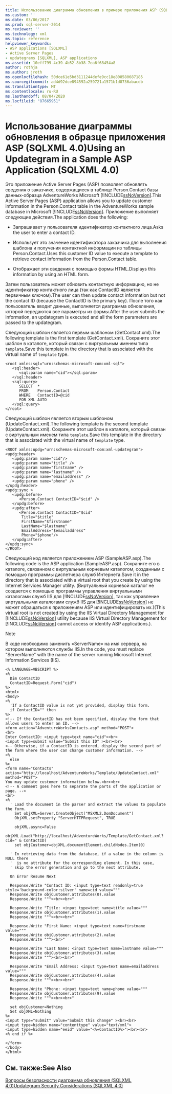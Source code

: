 ```yaml
---
title: Использование диаграмма обновления в примере приложения ASP (SQLXML 4,0) | Документация Майкрософт
ms.custom: ''
ms.date: 03/06/2017
ms.prod: sql-server-2014
ms.reviewer: ''
ms.technology: xml
ms.topic: reference
helpviewer_keywords:
- ASP applications [SQLXML]
- Active Server Pages
- updategrams [SQLXML], ASP applications
ms.assetid: 10eff799-4c39-4b52-8b38-7ea6f68454a8
author: rothja
ms.author: jroth
ms.openlocfilehash: 50dce61e5bd3111244defe9cc18e808580687185
ms.sourcegitcommit: ad4d92dce894592a259721a1571b1d8736abacdb
ms.translationtype: MT
ms.contentlocale: ru-RU
ms.lasthandoff: 08/04/2020
ms.locfileid: "87665951"
---
```

# <a name="using-an-updategram-in-a-sample-asp-application-sqlxml-40"></a><span data-ttu-id="9d6fd-102">Использование диаграммы обновления в образце приложения ASP (SQLXML 4.0)</span><span class="sxs-lookup"><span data-stu-id="9d6fd-102">Using an Updategram in a Sample ASP Application (SQLXML 4.0)</span></span>
  <span data-ttu-id="9d6fd-103">Это приложение Active Server Pages (ASP) позволяет обновлять сведения о заказчике, содержащиеся в таблице Person.Contact базы данных-образца AdventureWorks Microsoft [!INCLUDE[ssNoVersion](../../../includes/ssnoversion-md.md)].</span><span class="sxs-lookup"><span data-stu-id="9d6fd-103">This Active Server Pages (ASP) application allows you to update customer information in the Person.Contact table in the AdventureWorks sample database in Microsoft [!INCLUDE[ssNoVersion](../../../includes/ssnoversion-md.md)].</span></span> <span data-ttu-id="9d6fd-104">Приложение выполняет следующие действия.</span><span class="sxs-lookup"><span data-stu-id="9d6fd-104">The application does the following:</span></span>  
  
-   <span data-ttu-id="9d6fd-105">Запрашивает у пользователя идентификатор контактного лица.</span><span class="sxs-lookup"><span data-stu-id="9d6fd-105">Asks the user to enter a contact ID.</span></span>  
  
-   <span data-ttu-id="9d6fd-106">Использует это значение идентификатора заказчика для выполнения шаблона и получения контактной информации из таблицы Person.Contact.</span><span class="sxs-lookup"><span data-stu-id="9d6fd-106">Uses this customer ID value to execute a template to retrieve contact information from the Person.Contact table.</span></span>  
  
-   <span data-ttu-id="9d6fd-107">Отображает эти сведения с помощью формы HTML.</span><span class="sxs-lookup"><span data-stu-id="9d6fd-107">Displays this information by using an HTML form.</span></span>  
  
 <span data-ttu-id="9d6fd-108">Затем пользователь может обновить контактную информацию, но не идентификатор контактного лица (так как ContactID является первичным ключом).</span><span class="sxs-lookup"><span data-stu-id="9d6fd-108">The user can then update contact information but not the contact ID (because the ContactID is the primary key).</span></span> <span data-ttu-id="9d6fd-109">После того как пользователь вводит данные, выполняется диаграмма обновления, которой передаются все параметры из формы.</span><span class="sxs-lookup"><span data-stu-id="9d6fd-109">After the user submits the information, an updategram is executed and all the form parameters are passed to the updategram.</span></span>  
  
 <span data-ttu-id="9d6fd-110">Следующий шаблон является первым шаблоном (GetContact.xml).</span><span class="sxs-lookup"><span data-stu-id="9d6fd-110">The following template is the first template (GetContact.xml).</span></span> <span data-ttu-id="9d6fd-111">Сохраните этот шаблон в каталоге, который связан с виртуальным именем типа `template`.</span><span class="sxs-lookup"><span data-stu-id="9d6fd-111">Save this template in the directory that is associated with the virtual name of `template` type.</span></span>  
  
```  
<root xmlns:sql="urn:schemas-microsoft-com:xml-sql">  
   <sql:header>  
      <sql:param name="cid"></sql:param>  
   </sql:header>  
   <sql:query>  
      SELECT  *   
      FROM    Person.Contact  
      WHERE   ContactID=@cid   
      FOR XML AUTO  
   </sql:query>  
</root>  
```  
  
 <span data-ttu-id="9d6fd-112">Следующий шаблон является вторым шаблоном (UpdateContact.xml).</span><span class="sxs-lookup"><span data-stu-id="9d6fd-112">The following template is the second template (UpdateContact.xml).</span></span> <span data-ttu-id="9d6fd-113">Сохраните этот шаблон в каталоге, который связан с виртуальным именем типа `template`.</span><span class="sxs-lookup"><span data-stu-id="9d6fd-113">Save this template in the directory that is associated with the virtual name of `template` type.</span></span>  
  
```  
<ROOT xmlns:updg="urn:schemas-microsoft-com:xml-updategram">  
<updg:header>  
   <updg:param name="cid"/>  
   <updg:param name="title" />  
   <updg:param name="firstname" />  
   <updg:param name="lastname" />  
   <updg:param name="emailaddress" />  
   <updg:param name="phone" />  
</updg:header>  
<updg:sync >  
   <updg:before>  
      <Person.Contact ContactID="$cid" />   
   </updg:before>  
   <updg:after>  
      <Person.Contact ContactID="$cid"   
       Title="$title"  
       FirstName="$firstname"  
       LastName="$lastname"  
       EmailAddress="$emailaddress"  
       Phone="$phone"/>  
   </updg:after>  
</updg:sync>  
</ROOT>  
```  
  
 <span data-ttu-id="9d6fd-114">Следующий код является приложением ASP (SampleASP.asp).</span><span class="sxs-lookup"><span data-stu-id="9d6fd-114">The following code is the ASP application (SampleASP.asp).</span></span> <span data-ttu-id="9d6fd-115">Сохраните его в каталоге, связанном с виртуальным корневым каталогом, созданным с помощью программы диспетчера служб Интернета.</span><span class="sxs-lookup"><span data-stu-id="9d6fd-115">Save it in the directory that is associated with a virtual root that you create by using the Internet Services Manager utility.</span></span> <span data-ttu-id="9d6fd-116">(Виртуальный корневой каталог не создается с помощью программы управления виртуальными каталогами служб IIS для [!INCLUDE[ssNoVersion](../../../includes/ssnoversion-md.md)], так как управление виртуальными каталогами служб IIS для [!INCLUDE[ssNoVersion](../../../includes/ssnoversion-md.md)] не может обращаться к приложениям ASP или идентифицировать их.)</span><span class="sxs-lookup"><span data-stu-id="9d6fd-116">(This virtual root is not created by using the IIS Virtual Directory Management for [!INCLUDE[ssNoVersion](../../../includes/ssnoversion-md.md)] utility because IIS Virtual Directory Management for [!INCLUDE[ssNoVersion](../../../includes/ssnoversion-md.md)] cannot access or identify ASP applications.).</span></span>  
  
> [!NOTE]  
>  <span data-ttu-id="9d6fd-117">В коде необходимо заменить «ServerName» на имя сервера, на котором выполняются службы IIS.</span><span class="sxs-lookup"><span data-stu-id="9d6fd-117">In the code, you must replace "ServerName" with the name of the server running Microsoft Internet Information Services (IIS).</span></span>  
  
```  
<% LANGUAGE=VBSCRIPT %>  
<%  
  Dim ContactID  
  ContactID=Request.Form("cid")  
%>  
<html>  
<body>  
<%  
  'If a ContactID value is not yet provided, display this form.  
  if ContactID="" then  
%>  
<!-- If the ContactID has not been specified, display the form that allows users to enter an ID. -->  
<form action="AdventureWorksContacts.asp" method="POST">  
<br>  
Enter ContactID: <input type=text name="cid"><br>  
<input type=submit value="Submit this ID" ><br><br>  
<-- Otherwise, if a ContactID is entered, display the second part of the form where the user can change customer information. -->  
<%  
  else  
%>  
<form name="Contacts" action="http://localhost/AdventureWorks/Template/UpdateContact.xml" method="POST">  
You may update customer information below.<br><br>  
<!-- A comment goes here to separate the parts of the application or page. -->  
<br>  
<%  
  ' Load the document in the parser and extract the values to populate the form.  
    Set objXML=Server.CreateObject("MSXML2.DomDocument")  
    ObjXML.setProperty "ServerHTTPRequest", TRUE  
  
    objXML.async=False  
    objXML.Load("http://localhost/AdventureWorks/Template/GetContact.xml?cid=" & ContactID)  
    set objCustomer=objXML.documentElement.childNodes.Item(0)  
  
  ' In retrieving data from the database, if a value in the column is NULL there  
  '  is no attribute for the corresponding element. In this case,  
  ' skip the error generation and go to the next attribute.  
  
  On Error Resume Next  
  
  Response.Write "Contact ID: <input type=text readonly=true style='background-color:silver' name=cid value="""  
  Response.Write objCustomer.attributes(0).value  
  Response.Write """><br><br>"  
  
  Response.Write "Title: <input type=text name=title value="""  
  Response.Write objCustomer.attributes(1).value  
  Response.Write """><br><br>"  
  
  Response.Write "First Name: <input type=text name=firstname value="""  
  Response.Write objCustomer.attributes(2).value  
  Response.Write """><br>"  
  
  Response.Write "Last Name: <input type=text name=lastname value="""  
  Response.Write objCustomer.attributes(3).value  
  Response.Write """><br><br>"  
  
  Response.Write "Email Address: <input type=text name=emailaddress value="""  
  Response.Write objCustomer.attributes(4).value  
  Response.Write """><br><br>"  
  
  Response.Write "Phone: <input type=text name=phone value="""  
  Response.Write objCustomer.attributes(9).value  
  Response.Write """><br><br>"  
  
  set objCustomer=Nothing  
  Set objXML=Nothing  
%>  
<input type="submit" value="Submit this change" ><br><br>  
<input type=hidden name="contenttype" value="text/xml">  
<input type=hidden name="eeid" value="<%=ContactID%>"><br><br>  
<% end if %>  
  
</form>  
</body>  
</html>  
```  
  
## <a name="see-also"></a><span data-ttu-id="9d6fd-118">См. также:</span><span class="sxs-lookup"><span data-stu-id="9d6fd-118">See Also</span></span>  
 [<span data-ttu-id="9d6fd-119">Вопросы безопасности диаграмма обновления &#40;SQLXML 4,0&#41;</span><span class="sxs-lookup"><span data-stu-id="9d6fd-119">Updategram Security Considerations &#40;SQLXML 4.0&#41;</span></span>](../security/updategram-security-considerations-sqlxml-4-0.md)  
  
  
